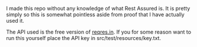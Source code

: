 I made this repo without any knowledge of what Rest Assured is. It is pretty simply
so this is somewhat pointless aside from proof that I have actually used it.

The API used is the free version of [reqres.in](reqres.in). If you for some reason want to run this yourself
place the API key in src/test/resources/key.txt.